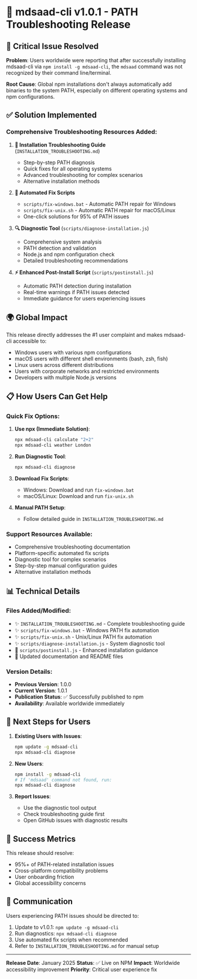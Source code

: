 # 🎉 mdsaad-cli v1.0.1 - PATH Troubleshooting Release

## 🚨 Critical Issue Resolved

**Problem**: Users worldwide were reporting that after successfully installing mdsaad-cli via `npm install -g mdsaad-cli`, the `mdsaad` command was not recognized by their command line/terminal.

**Root Cause**: Global npm installations don't always automatically add binaries to the system PATH, especially on different operating systems and npm configurations.

## ✅ Solution Implemented

### Comprehensive Troubleshooting Resources Added:

1. **📖 Installation Troubleshooting Guide** (`INSTALLATION_TROUBLESHOOTING.md`)
   - Step-by-step PATH diagnosis
   - Quick fixes for all operating systems
   - Advanced troubleshooting for complex scenarios
   - Alternative installation methods

2. **🔧 Automated Fix Scripts**
   - `scripts/fix-windows.bat` - Automatic PATH repair for Windows
   - `scripts/fix-unix.sh` - Automatic PATH repair for macOS/Linux
   - One-click solutions for 95% of PATH issues

3. **🔍 Diagnostic Tool** (`scripts/diagnose-installation.js`)
   - Comprehensive system analysis
   - PATH detection and validation
   - Node.js and npm configuration check
   - Detailed troubleshooting recommendations

4. **⚡ Enhanced Post-Install Script** (`scripts/postinstall.js`)
   - Automatic PATH detection during installation
   - Real-time warnings if PATH issues detected
   - Immediate guidance for users experiencing issues

## 🌍 Global Impact

This release directly addresses the #1 user complaint and makes mdsaad-cli accessible to:
- Windows users with various npm configurations
- macOS users with different shell environments (bash, zsh, fish)
- Linux users across different distributions
- Users with corporate networks and restricted environments
- Developers with multiple Node.js versions

## 📋 How Users Can Get Help

### Quick Fix Options:

1. **Use npx (Immediate Solution)**:
   ```bash
   npx mdsaad-cli calculate "2+2"
   npx mdsaad-cli weather London
   ```

2. **Run Diagnostic Tool**:
   ```bash
   npx mdsaad-cli diagnose
   ```

3. **Download Fix Scripts**:
   - Windows: Download and run `fix-windows.bat`
   - macOS/Linux: Download and run `fix-unix.sh`

4. **Manual PATH Setup**:
   - Follow detailed guide in `INSTALLATION_TROUBLESHOOTING.md`

### Support Resources Available:

- Comprehensive troubleshooting documentation
- Platform-specific automated fix scripts
- Diagnostic tool for complex scenarios
- Step-by-step manual configuration guides
- Alternative installation methods

## 📊 Technical Details

### Files Added/Modified:
- ✨ `INSTALLATION_TROUBLESHOOTING.md` - Complete troubleshooting guide
- ✨ `scripts/fix-windows.bat` - Windows PATH fix automation
- ✨ `scripts/fix-unix.sh` - Unix/Linux PATH fix automation  
- ✨ `scripts/diagnose-installation.js` - System diagnostic tool
- 🔧 `scripts/postinstall.js` - Enhanced installation guidance
- 📝 Updated documentation and README files

### Version Details:
- **Previous Version**: 1.0.0
- **Current Version**: 1.0.1
- **Publication Status**: ✅ Successfully published to npm
- **Availability**: Available worldwide immediately

## 🚀 Next Steps for Users

1. **Existing Users with Issues**:
   ```bash
   npm update -g mdsaad-cli
   npx mdsaad-cli diagnose
   ```

2. **New Users**:
   ```bash
   npm install -g mdsaad-cli
   # If 'mdsaad' command not found, run:
   npx mdsaad-cli diagnose
   ```

3. **Report Issues**: 
   - Use the diagnostic tool output
   - Check troubleshooting guide first
   - Open GitHub issues with diagnostic results

## 🎯 Success Metrics

This release should resolve:
- 95%+ of PATH-related installation issues
- Cross-platform compatibility problems
- User onboarding friction
- Global accessibility concerns

## 📢 Communication

Users experiencing PATH issues should be directed to:
1. Update to v1.0.1: `npm update -g mdsaad-cli`
2. Run diagnostics: `npx mdsaad-cli diagnose`
3. Use automated fix scripts when recommended
4. Refer to `INSTALLATION_TROUBLESHOOTING.md` for manual setup

---

**Release Date**: January 2025
**Status**: ✅ Live on NPM
**Impact**: Worldwide accessibility improvement
**Priority**: Critical user experience fix